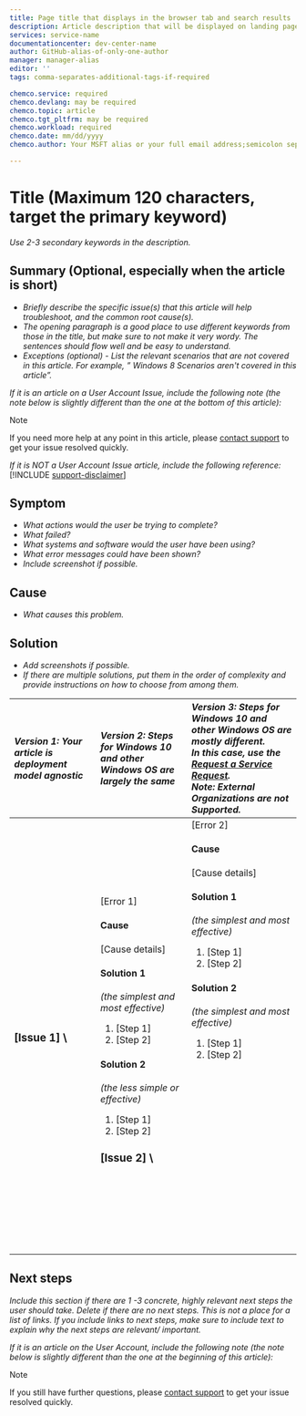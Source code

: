 ```yaml
---
title: Page title that displays in the browser tab and search results
description: Article description that will be displayed on landing pages and in most search results
services: service-name
documentationcenter: dev-center-name
author: GitHub-alias-of-only-one-author
manager: manager-alias
editor: ''
tags: comma-separates-additional-tags-if-required

chemco.service: required
chemco.devlang: may be required
chemco.topic: article
chemco.tgt_pltfrm: may be required
chemco.workload: required
chemco.date: mm/dd/yyyy
chemco.author: Your MSFT alias or your full email address;semicolon separates two or more

---
```

# Title (Maximum 120 characters, target the primary keyword)
*Use 2-3 secondary keywords in the description.*

## Summary (Optional, especially when the article is short)
* *Briefly describe the specific issue(s) that this article will help troubleshoot, and the common root cause(s).*
* *The opening paragraph is a good place to use different keywords from those in the title, but make sure to not make it very wordy. The sentences should flow well and be easy to understand.*
* *Exceptions (optional) - List the relevant scenarios that are not covered in this article. For example, ” Windows 8 Scenarios aren't covered in this article”.*

*If it is an article on a User Account Issue, include the following note (the note below is slightly different than the one at the bottom of this article):*

> [!NOTE]
> If you need more help at any point in this article, please [contact support](mailto:servicedesk@chemco.com) to get your issue resolved quickly.
> 
> 

*If it is NOT a User Account Issue article, include the following reference:*
[!INCLUDE [support-disclaimer](..)]

## Symptom
* *What actions would the user be trying to complete?*
* *What failed?*
* *What systems and software would the user have been using?*
* *What error messages could have been shown?*
* *Include screenshot if possible.*

## Cause
* *What causes this problem.*

## Solution
* *Add screenshots if possible.*
* *If there are multiple solutions, put them in the order of complexity and provide instructions on how to choose from among them.*

| <em>Version 1: Your article is deployment model agnostic</em> | <em>Version 2: Steps for Windows 10 and other Windows OS are largely the same</em> | <em>Version 3: Steps for Windows 10 and other Windows OS are mostly different. <br />In this case, use the <a href="..">Request a Service Request</a>. <br />Note: External Organizations are not Supported.</em> |
|:--- |:--- |:--- |
| <p><h3>[Issue 1] \ |[Error 1]</h3><h4>Cause</h4>[Cause details]</p><p><h4>Solution 1</h4><em>(the simplest and most effective)</em></p><ol><li>[Step 1]</li><li>[Step 2]</li></ol><p><h4>Solution 2</h4><em>(the less simple or effective)</em></p><ol><li>[Step 1]</li><li>[Step 2]</li></ol><p><h3>[Issue 2] \ |[Error 2]</h3><h4>Cause</h4>[Cause details]</p><p><h4>Solution 1</h4><em>(the simplest and most effective)</em></p><ol><li>[Step 1]</li><li>[Step 2]</li></ol><p><h4>Solution 2</h4><em>(the simplest and most effective)</em></p><ol><li>[Step 1]</li><li>[Step 2]</li></ol><br /><br /><br /><br /><br /><br /><br /><br /><br /><br /><br /><br /><br /><br /><br /><br /> |


## Next steps
*Include this section if there are 1 -3 concrete, highly relevant next steps the user should take. Delete if there are no next steps. This is not a place for a list of links. If you include links to next steps, make sure to include text to explain why the next steps are relevant/ important.*

*If it is an article on the User Account, include the following note (the note below is slightly different than the one at the beginning of this article):*

> [!NOTE]
> If you still have further questions, please [contact support](mailto:servicedesk@chemco.com) to get your issue resolved quickly.
> 
> 